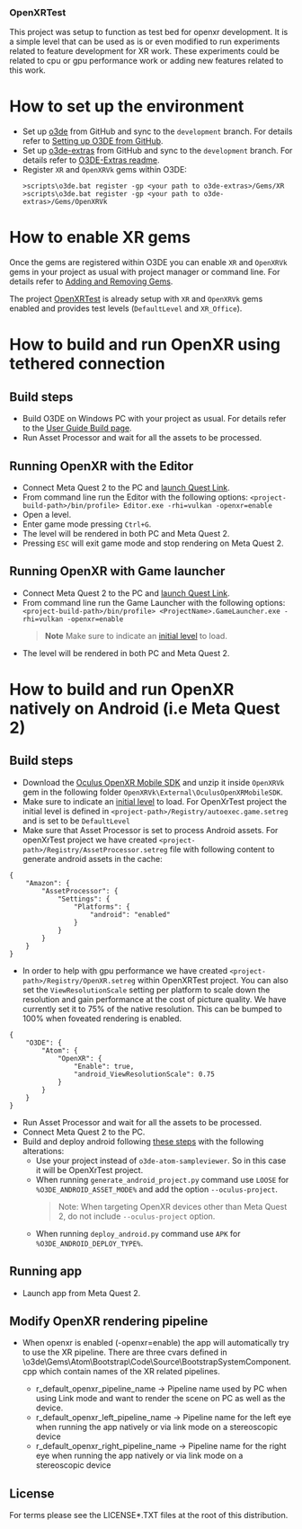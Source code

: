 ### OpenXRTest
This project was setup to function as test bed for openxr development. It is a simple level that can be used as is or even modified to run experiments related to feature development for XR work. These experiments could be related to cpu or gpu performance work or adding new features related to this work. 

# How to set up the environment

- Set up [o3de](https://github.com/o3de/o3de) from GitHub and sync to the `development` branch. For details refer to [Setting up O3DE from GitHub](https://o3de.org/docs/welcome-guide/setup/setup-from-github/).
- Set up [o3de-extras](https://github.com/o3de/o3de-extras) from GitHub and sync to the `development` branch. For details refer to [O3DE-Extras readme](https://github.com/o3de/o3de-extras#readme).
- Register `XR` and `OpenXRVk` gems within O3DE: 
  ````
  >scripts\o3de.bat register -gp <your path to o3de-extras>/Gems/XR
  >scripts\o3de.bat register -gp <your path to o3de-extras>/Gems/OpenXRVk
  ````

# How to enable XR gems

Once the gems are registered within O3DE you can enable `XR` and `OpenXRVk` gems in your project as usual with project manager or command line. For details refer to [Adding and Removing Gems](https://www.o3de.org/docs/user-guide/project-config/add-remove-gems/).

The project [OpenXRTest](https://github.com/o3de/o3de-extras/tree/development/Projects/OpenXRTest) is already setup with `XR` and `OpenXRVk` gems enabled and provides test levels (`DefaultLevel` and `XR_Office`).

# How to build and run OpenXR using tethered connection

## Build steps
- Build O3DE on Windows PC with your project as usual. For details refer to the [User Guide Build page](https://www.o3de.org/docs/user-guide/build/).
- Run Asset Processor and wait for all the assets to be processed.

## Running OpenXR with the Editor
- Connect Meta Quest 2 to the PC and [launch Quest Link](https://www.meta.com/en-gb/help/quest/articles/headsets-and-accessories/oculus-link/connect-link-with-quest-2/).
- From command line run the Editor with the following options: `<project-build-path>/bin/profile> Editor.exe -rhi=vulkan -openxr=enable`
- Open a level.
- Enter game mode pressing `Ctrl+G`.
- The level will be rendered in both PC and Meta Quest 2.
- Pressing `ESC` will exit game mode and stop rendering on Meta Quest 2.

## Running OpenXR with Game launcher
- Connect Meta Quest 2 to the PC and [launch Quest Link](https://www.meta.com/en-gb/help/quest/articles/headsets-and-accessories/oculus-link/connect-link-with-quest-2/).
- From command line run the Game Launcher with the following options: `<project-build-path>/bin/profile> <ProjectName>.GameLauncher.exe -rhi=vulkan -openxr=enable`
  > **Note**
  > Make sure to indicate an [initial level](https://docs.o3de.org/docs/user-guide/build/distributable-engine/#optional-create-and-load-an-initial-level) to load.
- The level will be rendered in both PC and Meta Quest 2.

# How to build and run OpenXR natively on Android (i.e Meta Quest 2)

## Build steps
- Download the [Oculus OpenXR Mobile SDK](https://developer.oculus.com/downloads/native-android/) and unzip it inside `OpenXRVk` gem in the following folder `OpenXRVk\External\OculusOpenXRMobileSDK`.
- Make sure to indicate an [initial level](https://docs.o3de.org/docs/user-guide/build/distributable-engine/#optional-create-and-load-an-initial-level) to load. For OpenXrTest project the initial level is defined in `<project-path>/Registry/autoexec.game.setreg` and is set to be `DefaultLevel`
- Make sure that Asset Processor is set to process Android assets. For openXrTest project we have created `<project-path>/Registry/AssetProcessor.setreg` file with following content to generate android assets in the cache:
````
{
    "Amazon": {
        "AssetProcessor": {
            "Settings": {
                "Platforms": {
                    "android": "enabled"
                }
            }
        }
    }
}
````
- In order to help with gpu performance we have created `<project-path>/Registry/OpenXR.setreg` within OpenXRTest project. You can also set the `ViewResolutionScale` setting per platform to scale down the resolution and gain performance at the cost of picture quality. We have currently set it to 75% of the native resolution. This can be bumped to 100% when foveated rendering is enabled.
````
{
    "O3DE": {
        "Atom": {
            "OpenXR": {
                "Enable": true,
                "android_ViewResolutionScale": 0.75
            }
        }
    }
}
````
- Run Asset Processor and wait for all the assets to be processed.
- Connect Meta Quest 2 to the PC.
- Build and deploy android following [these steps](https://www.o3de.org/docs/user-guide/platforms/android/generating_android_project_windows/) with the following alterations:
  - Use your project instead of `o3de-atom-sampleviewer`. So in this case it will be OpenXrTest project.
  - When running `generate_android_project.py` command use `LOOSE` for `%O3DE_ANDROID_ASSET_MODE%` and add the option `--oculus-project`.
    > Note:
    > When targeting OpenXR devices other than Meta Quest 2, do not include `--oculus-project` option.
  - When running `deploy_android.py` command use `APK` for `%O3DE_ANDROID_DEPLOY_TYPE%`.

## Running app
- Launch app from Meta Quest 2.

## Modify OpenXR rendering pipeline
- When openxr is enabled (-openxr=enable) the app will automatically try to use the XR pipeline. There are three cvars defined in \o3de\Gems\Atom\Bootstrap\Code\Source\BootstrapSystemComponent.cpp which contain names of the XR related pipelines. 

    - r_default_openxr_pipeline_name -> Pipeline name used by PC when using Link mode and want to render the scene on PC as well as the device.
    - r_default_openxr_left_pipeline_name -> Pipeline name for the left eye when running the app natively or via link mode on a stereoscopic device
    - r_default_openxr_right_pipeline_name -> Pipeline name for the right eye when running the app natively or via link mode on a stereoscopic device

## License
For terms please see the LICENSE*.TXT files at the root of this distribution.
